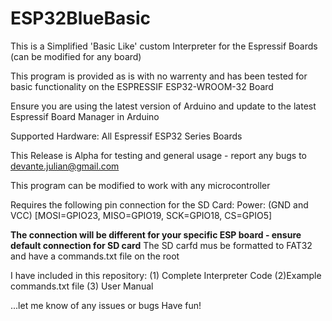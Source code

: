 # ESP32BlueBasic
This is a Simplified 'Basic Like' custom Interpreter for the Espressif Boards (can be modified for any board)

This program is provided as is with no warrenty and has been tested for basic functionality on the ESPRESSIF ESP32-WROOM-32 Board

Ensure you are using the latest version of Arduino and update to the latest Espressif Board Manager in Arduino

Supported Hardware: All Espressif ESP32 Series Boards

This Release is Alpha for testing and general usage - report any bugs to devante.julian@gmail.com

This program can be modified to work with any microcontroller

Requires the following pin connection for the SD Card: Power: (GND and VCC) [MOSI=GPIO23, MISO=GPIO19, SCK=GPIO18, CS=GPIO5]

**The connection will be different for your specific ESP board - ensure default connection for SD card**
The SD carfd mus be formatted to FAT32 and have a commands.txt file on the root 

I have included in this repository: 
  (1) Complete Interpreter Code
  (2)Example commands.txt file
  (3) User Manual

 ...let me know of any issues or bugs
   Have fun!
